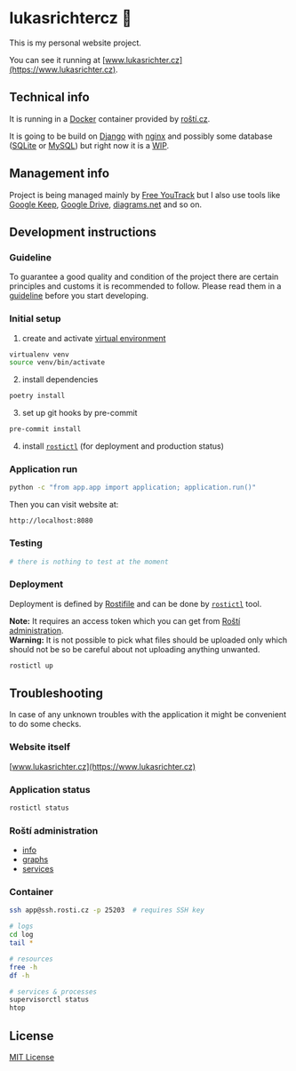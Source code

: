 # lukasrichtercz 👨
This is my personal website project.
  
You can see it running at [www.lukasrichter.cz](https://www.lukasrichter.cz).

## Technical info
It is running in a [Docker](https://docs.docker.com/get-started/overview/) container provided by [roští.cz](https://rosti.cz/).

It is going to be build on [Django](https://www.djangoproject.com/) with [nginx](https://nginx.org/en/) and possibly some
database ([SQLite](https://www.sqlite.org/index.html) or [MySQL](https://www.mysql.com/)) but right now it is a [WIP](https://www.dictionary.com/browse/wip).

## Management info
Project is being managed mainly by [Free YouTrack](https://www.jetbrains.com/youtrack/download/get_youtrack.html#section=incloud)
but I also use tools like [Google Keep](https://www.google.com/keep/), [Google Drive](https://www.google.com/drive/),
[diagrams.net](https://www.diagrams.net/) and so on. 

## Development instructions
### Guideline
To guarantee a good quality and condition of the project there are certain principles and customs it is recommended to
follow. Please read them in a [guideline](/docs/guideline.md) before you start developing.  

### Initial setup
1) create and activate [virtual environment](https://pypi.org/project/virtualenv/)
```bash
virtualenv venv
source venv/bin/activate
```
2) install dependencies
```bash
poetry install
```
3) set up git hooks by pre-commit
```bash
pre-commit install
```
4) install [`rostictl`](https://docs.rosti.cz/cs/quickstart/rostictl/#instalace) (for deployment and production status)

### Application run
```bash
python -c "from app.app import application; application.run()"
```

Then you can visit website at:
```
http://localhost:8080
```

### Testing
```bash
# there is nothing to test at the moment
```

### Deployment
Deployment is defined by [Rostifile](/Rostifile) and can be done by [`rostictl`](https://docs.rosti.cz/cs/quickstart/rostictl) tool.

**Note:** It requires an access token which you can get from [Roští administration](https://admin.rosti.cz/settings/profile/regenerate-token).  
**Warning:** It is not possible to pick what files should be uploaded only which should not be so be careful about
not uploading anything unwanted.

```bash
rostictl up
```

## Troubleshooting
In case of any unknown troubles with the application it might be convenient to do some checks.

### Website itself
[www.lukasrichter.cz](https://www.lukasrichter.cz)

### Application status
```bash
rostictl status
```

### Roští administration
- [info](https://admin.rosti.cz/1491/apps/detail/5203/)
- [graphs](https://admin.rosti.cz/1491/apps/graphs/5203/)
- [services](https://admin.rosti.cz/1491/apps/services/5203/)

### Container
```bash
ssh app@ssh.rosti.cz -p 25203  # requires SSH key
```

```bash
# logs
cd log
tail *

# resources
free -h
df -h

# services & processes
supervisorctl status
htop
```

## License
[MIT License](LICENSE)